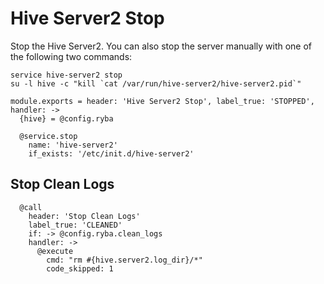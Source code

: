
# Hive Server2 Stop

Stop the Hive Server2. You can also stop the server manually with one of
the following two commands:

```
service hive-server2 stop
su -l hive -c "kill `cat /var/run/hive-server2/hive-server2.pid`"
```

    module.exports = header: 'Hive Server2 Stop', label_true: 'STOPPED', handler: ->
      {hive} = @config.ryba

      @service.stop
        name: 'hive-server2'
        if_exists: '/etc/init.d/hive-server2'

## Stop Clean Logs

      @call
        header: 'Stop Clean Logs'
        label_true: 'CLEANED'
        if: -> @config.ryba.clean_logs
        handler: ->
          @execute
            cmd: "rm #{hive.server2.log_dir}/*"
            code_skipped: 1
